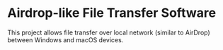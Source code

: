 # Airdrop-like File Transfer Software
This project allows file transfer over local network (similar to AirDrop) between Windows and macOS devices.
